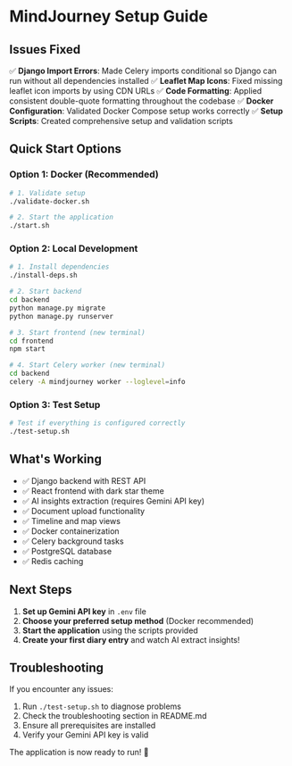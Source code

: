 # MindJourney Setup Guide

## Issues Fixed

✅ **Django Import Errors**: Made Celery imports conditional so Django can run without all dependencies installed
✅ **Leaflet Map Icons**: Fixed missing leaflet icon imports by using CDN URLs
✅ **Code Formatting**: Applied consistent double-quote formatting throughout the codebase
✅ **Docker Configuration**: Validated Docker Compose setup works correctly
✅ **Setup Scripts**: Created comprehensive setup and validation scripts

## Quick Start Options

### Option 1: Docker (Recommended)
```bash
# 1. Validate setup
./validate-docker.sh

# 2. Start the application
./start.sh
```

### Option 2: Local Development
```bash
# 1. Install dependencies
./install-deps.sh

# 2. Start backend
cd backend
python manage.py migrate
python manage.py runserver

# 3. Start frontend (new terminal)
cd frontend
npm start

# 4. Start Celery worker (new terminal)
cd backend
celery -A mindjourney worker --loglevel=info
```

### Option 3: Test Setup
```bash
# Test if everything is configured correctly
./test-setup.sh
```

## What's Working

- ✅ Django backend with REST API
- ✅ React frontend with dark star theme
- ✅ AI insights extraction (requires Gemini API key)
- ✅ Document upload functionality
- ✅ Timeline and map views
- ✅ Docker containerization
- ✅ Celery background tasks
- ✅ PostgreSQL database
- ✅ Redis caching

## Next Steps

1. **Set up Gemini API key** in `.env` file
2. **Choose your preferred setup method** (Docker recommended)
3. **Start the application** using the scripts provided
4. **Create your first diary entry** and watch AI extract insights!

## Troubleshooting

If you encounter any issues:

1. Run `./test-setup.sh` to diagnose problems
2. Check the troubleshooting section in README.md
3. Ensure all prerequisites are installed
4. Verify your Gemini API key is valid

The application is now ready to run! 🚀
